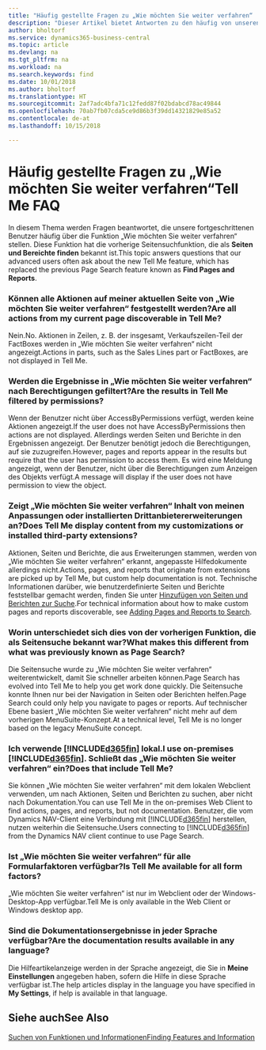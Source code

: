 ```yaml
---
title: "Häufig gestellte Fragen zu „Wie möchten Sie weiter verfahren“ | Microsoft Docs"
description: "Dieser Artikel bietet Antworten zu den häufig von unseren Partner und Debitoren über „Wie möchten Sie weiter verfahren“ gestellten Fragen."
author: bholtorf
ms.service: dynamics365-business-central
ms.topic: article
ms.devlang: na
ms.tgt_pltfrm: na
ms.workload: na
ms.search.keywords: find
ms.date: 10/01/2018
ms.author: bholtorf
ms.translationtype: HT
ms.sourcegitcommit: 2af7adc4bfa71c12fedd87f02bdabcd78ac49844
ms.openlocfilehash: 70ab7fb07cda5ce9d86b3f39dd14321829e85a52
ms.contentlocale: de-at
ms.lasthandoff: 10/15/2018

---
```

# <a name="tell-me-faq"></a><span data-ttu-id="a8e7e-103">Häufig gestellte Fragen zu „Wie möchten Sie weiter verfahren“</span><span class="sxs-lookup"><span data-stu-id="a8e7e-103">Tell Me FAQ</span></span>
<span data-ttu-id="a8e7e-104">In diesem Thema werden Fragen beantwortet, die unsere fortgeschrittenen Benutzer häufig über die Funktion „Wie möchten Sie weiter verfahren“ stellen. Diese Funktion hat die vorherige Seitensuchfunktion, die als **Seiten und Bereichte finden** bekannt ist.</span><span class="sxs-lookup"><span data-stu-id="a8e7e-104">This topic answers questions that our advanced users often ask about the new Tell Me feature, which has replaced the previous Page Search feature known as **Find Pages and Reports**.</span></span>

### <a name="are-all-actions-from-my-current-page-discoverable-in-tell-me"></a><span data-ttu-id="a8e7e-105">Können alle Aktionen auf meiner aktuellen Seite von „Wie möchten Sie weiter verfahren“ festgestellt werden?</span><span class="sxs-lookup"><span data-stu-id="a8e7e-105">Are all actions from my current page discoverable in Tell Me?</span></span>
<span data-ttu-id="a8e7e-106">Nein.</span><span class="sxs-lookup"><span data-stu-id="a8e7e-106">No.</span></span> <span data-ttu-id="a8e7e-107">Aktionen in Zeilen, z. B. der insgesamt, Verkaufszeilen-Teil der FactBoxes werden in „Wie möchten Sie weiter verfahren“ nicht angezeigt.</span><span class="sxs-lookup"><span data-stu-id="a8e7e-107">Actions in parts, such as the Sales Lines part or FactBoxes, are not displayed in Tell Me.</span></span>

### <a name="are-the-results-in-tell-me-filtered-by-permissions"></a><span data-ttu-id="a8e7e-108">Werden die Ergebnisse in „Wie möchten Sie weiter verfahren“ nach Berechtigungen gefiltert?</span><span class="sxs-lookup"><span data-stu-id="a8e7e-108">Are the results in Tell Me filtered by permissions?</span></span>
<span data-ttu-id="a8e7e-109">Wenn der Benutzer nicht über AccessByPermissions verfügt, werden keine Aktionen angezeigt.</span><span class="sxs-lookup"><span data-stu-id="a8e7e-109">If the user does not have AccessByPermissions then actions are not displayed.</span></span> <span data-ttu-id="a8e7e-110">Allerdings werden Seiten und Berichte in den Ergebnissen angezeigt. Der Benutzer benötigt jedoch die Berechtigungen, auf sie zuzugreifen.</span><span class="sxs-lookup"><span data-stu-id="a8e7e-110">However, pages and reports appear in the results but require that the user has permission to access them.</span></span> <span data-ttu-id="a8e7e-111">Es wird eine Meldung angezeigt, wenn der Benutzer, nicht über die Berechtigungen zum Anzeigen des Objekts verfügt.</span><span class="sxs-lookup"><span data-stu-id="a8e7e-111">A message will display if the user does not have permission to view the object.</span></span>

### <a name="does-tell-me-display-content-from-my-customizations-or-installed-third-party-extensions"></a><span data-ttu-id="a8e7e-112">Zeigt „Wie möchten Sie weiter verfahren“ Inhalt von meinen Anpassungen oder installierten Drittanbietererweiterungen an?</span><span class="sxs-lookup"><span data-stu-id="a8e7e-112">Does Tell Me display content from my customizations or installed third-party extensions?</span></span>
<span data-ttu-id="a8e7e-113">Aktionen, Seiten und Berichte, die aus Erweiterungen stammen, werden von „Wie möchten Sie weiter verfahren“ erkannt, angepasste Hilfedokumente allerdings nicht.</span><span class="sxs-lookup"><span data-stu-id="a8e7e-113">Actions, pages, and reports that originate from extensions are picked up by Tell Me, but custom help documentation is not.</span></span> <span data-ttu-id="a8e7e-114">Technische Informationen darüber, wie benutzerdefinierte Seiten und Berichte feststellbar gemacht werden, finden Sie unter [Hinzufügen von Seiten und Berichten zur Suche](/dynamics365/business-central/dev-itpro/developer/devenv-al-menusuite-functionality).</span><span class="sxs-lookup"><span data-stu-id="a8e7e-114">For technical information about how to make custom pages and reports discoverable, see [Adding Pages and Reports to Search](/dynamics365/business-central/dev-itpro/developer/devenv-al-menusuite-functionality).</span></span>

### <a name="what-makes-this-different-from-what-was-previously-known-as-page-search"></a><span data-ttu-id="a8e7e-115">Worin unterschiedet sich dies von der vorherigen Funktion, die als Seitensuche bekannt war?</span><span class="sxs-lookup"><span data-stu-id="a8e7e-115">What makes this different from what was previously known as Page Search?</span></span>
<span data-ttu-id="a8e7e-116">Die Seitensuche wurde zu „Wie möchten Sie weiter verfahren“ weiterentwickelt, damit Sie schneller arbeiten können.</span><span class="sxs-lookup"><span data-stu-id="a8e7e-116">Page Search has evolved into Tell Me to help you get work done quickly.</span></span> <span data-ttu-id="a8e7e-117">Die Seitensuche konnte Ihnen nur bei der Navigation in Seiten oder Berichten helfen.</span><span class="sxs-lookup"><span data-stu-id="a8e7e-117">Page Search could only help you navigate to pages or reports.</span></span> <span data-ttu-id="a8e7e-118">Auf technischer Ebene basiert „Wie möchten Sie weiter verfahren“ nicht mehr auf dem vorherigen MenuSuite-Konzept.</span><span class="sxs-lookup"><span data-stu-id="a8e7e-118">At a technical level, Tell Me is no longer based on the legacy MenuSuite concept.</span></span>

### <a name="i-use-on-premises-included365finincludesd365finmdmd-does-that-include-tell-me"></a><span data-ttu-id="a8e7e-119">Ich verwende [!INCLUDE[d365fin](includes/d365fin_md.md)] lokal.</span><span class="sxs-lookup"><span data-stu-id="a8e7e-119">I use on-premises [!INCLUDE[d365fin](includes/d365fin_md.md)].</span></span> <span data-ttu-id="a8e7e-120">Schließt das „Wie möchten Sie weiter verfahren“ ein?</span><span class="sxs-lookup"><span data-stu-id="a8e7e-120">Does that include Tell Me?</span></span>
<span data-ttu-id="a8e7e-121">Sie können „Wie möchten Sie weiter verfahren“ mit dem lokalen Webclient verwenden, um nach Aktionen, Seiten und Berichten zu suchen, aber nicht nach Dokumentation.</span><span class="sxs-lookup"><span data-stu-id="a8e7e-121">You can use Tell Me in the on-premises Web Client to find actions, pages, and reports, but not documentation.</span></span> <span data-ttu-id="a8e7e-122">Benutzer, die vom Dynamics NAV-Client eine Verbindung mit [!INCLUDE[d365fin](includes/d365fin_md.md)] herstellen, nutzen weiterhin die Seitensuche.</span><span class="sxs-lookup"><span data-stu-id="a8e7e-122">Users connecting to [!INCLUDE[d365fin](includes/d365fin_md.md)] from the Dynamics NAV client continue to use Page Search.</span></span>

### <a name="is-tell-me-available-for-all-form-factors"></a><span data-ttu-id="a8e7e-123">Ist „Wie möchten Sie weiter verfahren“ für alle Formularfaktoren verfügbar?</span><span class="sxs-lookup"><span data-stu-id="a8e7e-123">Is Tell Me available for all form factors?</span></span>
<span data-ttu-id="a8e7e-124">„Wie möchten Sie weiter verfahren“ ist nur im Webclient oder der Windows-Desktop-App verfügbar.</span><span class="sxs-lookup"><span data-stu-id="a8e7e-124">Tell Me is only available in the Web Client or Windows desktop app.</span></span>

### <a name="are-the-documentation-results-available-in-any-language"></a><span data-ttu-id="a8e7e-125">Sind die Dokumentationsergebnisse in jeder Sprache verfügbar?</span><span class="sxs-lookup"><span data-stu-id="a8e7e-125">Are the documentation results available in any language?</span></span>
<span data-ttu-id="a8e7e-126">Die Hilfeartikelanzeige werden in der Sprache angezeigt, die Sie in **Meine Einstellungen** angegeben haben, sofern die Hilfe in diese Sprache verfügbar ist.</span><span class="sxs-lookup"><span data-stu-id="a8e7e-126">The help articles display in the language you have specified in **My Settings**, if help is available in that language.</span></span>

## <a name="see-also"></a><span data-ttu-id="a8e7e-127">Siehe auch</span><span class="sxs-lookup"><span data-stu-id="a8e7e-127">See Also</span></span>  
[<span data-ttu-id="a8e7e-128">Suchen von Funktionen und Informationen</span><span class="sxs-lookup"><span data-stu-id="a8e7e-128">Finding Features and Information</span></span>](ui-search.md)


